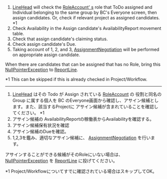 1.	[LineHead](/Workflow/Vertical/LineHead) will check the [RoleAccount' s](/Workflow/RoleAccount.md) role that ToDo assigned and Individual belonging to the same group by BC's Everyone screen, then assign candidates. Or, check if relevant project as assigned candidates. *1
2. Check Availability in the Assign candidate's AvailabilityReport movement table.
3. Check that assign candidate's claiming status.
4. Check assign candidate's Due.
5. Taking account of 1, 2, and 3, [AssignmentNegotiation](AssignmentNegotiation.md) will be performed on appropriate assign candidate.

When there are candidates that can be assigned that has no Role, bring this [NullPointerException](/OS/Patrol/NullPointerException.md)  to [ReportLine](/Workflow/Vertical/ReportPath.md).

*1 This can be skipped if this is already checked in Project/Workflow.

---

1. [LineHead](/Workflow/Vertical/LineHead) はその Todo が Assign されている [RoleAccount](/Workflow/RoleAccount.md) の 役割と同名のGroup に属する個人を BC のEveryone画面から確認し、アサイン候補とします。また、該当するProjectに アサイン候補が含まれていることを確認してください。 *1
2. アサイン候補の AvailabilityReportの稼働表からAvailabilityを確認する。
3. アサイン候補保有状況を確認
4. アサイン候補のDueを確認。 
5. 1,2,3を鑑み、適切なアサイン候補に、 [AssignmentNegotiation](AssignmentNegotiation.md) を行います。

アサインすることができる候補がそのRoleにいない場合は、[NullPointerException](/OS/Patrol/NullPointerException.md) を [ReportLine](/Workflow/Vertical/ReportPath.md) に投げてください。

*1 Project/Workflowについてすでに確認されている場合はスキップしてOK。
